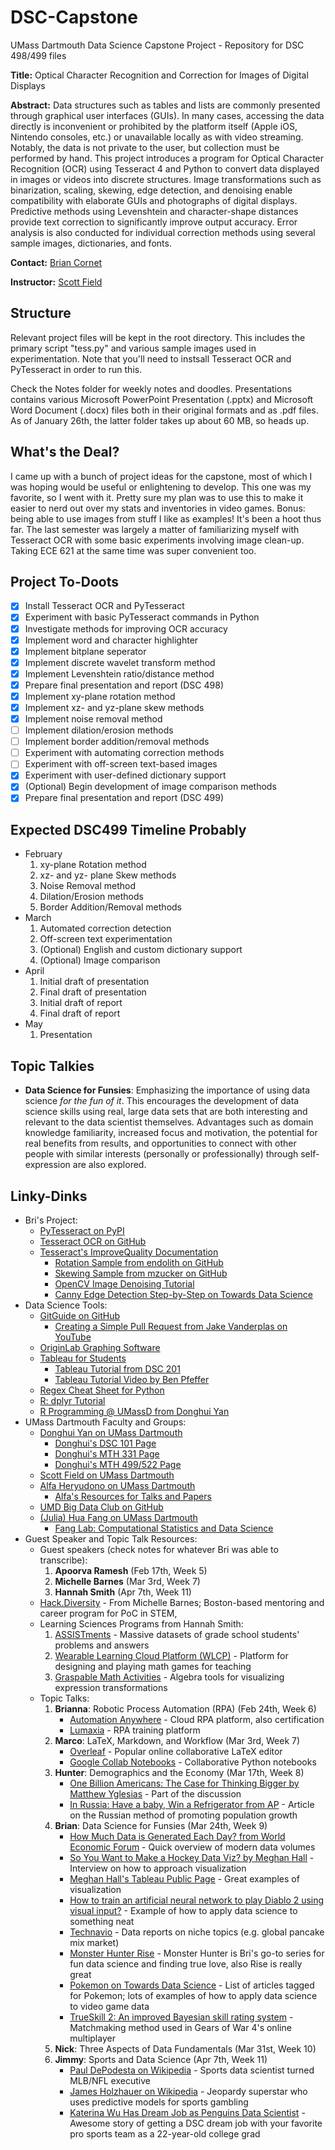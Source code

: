 # DSC-Capstone
UMass Dartmouth Data Science Capstone Project - Repository for DSC 498/499 files

**Title:** Optical Character Recognition and Correction for Images of Digital Displays

**Abstract:** Data structures such as tables and lists are commonly presented through graphical user interfaces (GUIs). In many cases, accessing the data directly is inconvenient or prohibited by the platform itself (Apple iOS, Nintendo consoles, etc.) or unavailable locally as with video streaming. Notably, the data is not private to the user, but collection must be performed by hand. This project introduces a program for Optical Character Recognition (OCR) using Tesseract 4 and Python to convert data displayed in images or videos into discrete structures. Image transformations such as binarization, scaling, skewing, edge detection, and denoising enable compatibility with elaborate GUIs and photographs of digital displays. Predictive methods using Levenshtein and character-shape distances provide text correction to significantly improve output accuracy. Error analysis is also conducted for individual correction methods using several sample images, dictionaries, and fonts.

**Contact:** [Brian Cornet](mailto:bcornet@umassd.edu?subject=[GitHub]%20I%20clicked%20a%20thing)

**Instructor:** [Scott Field](mailto:sfield@umassd.edu?subject=[GitHub]%20DSC499%20Capstone%20%2D%20Brian%20Cornet)

## Structure
Relevant project files will be kept in the root directory. This includes the primary script "tess.py" and various sample images used in experimentation. Note that you'll need to instsall Tesseract OCR and PyTesseract in order to run this.

Check the Notes folder for weekly notes and doodles. Presentations contains various Microsoft PowerPoint Presentation (.pptx) and Microsoft Word Document (.docx) files both in their original formats and as .pdf files. As of January 26th, the latter folder takes up about 60 MB, so heads up.

## What's the Deal?
I came up with a bunch of project ideas for the capstone, most of which I was hoping would be useful or enlightening to develop. This one was my favorite, so I went with it. Pretty sure my plan was to use this to make it easier to nerd out over my stats and inventories in video games. Bonus: being able to use images from stuff I like as examples! It's been a hoot thus far. The last semester was largely a matter of familiarizing myself with Tesseract OCR with some basic experiments involving image clean-up. Taking ECE 621 at the same time was super convenient too.

## Project To-Doots
- [x] Install Tesseract OCR and PyTesseract
- [x] Experiment with basic PyTesseract commands in Python
- [x] Investigate methods for improving OCR accuracy
- [x] Implement word and character highlighter
- [x] Implement bitplane seperator
- [x] Implement discrete wavelet transform method
- [x] Implement Levenshtein ratio/distance method
- [x] Prepare final presentation and report (DSC 498)
- [x] Implement xy-plane rotation method
- [x] Implement xz- and yz-plane skew methods
- [x] Implement noise removal method
- [ ] Implement dilation/erosion methods
- [ ] Implement border addition/removal methods
- [ ] Experiment with automating correction methods
- [ ] Experiment with off-screen text-based images
- [x] Experiment with user-defined dictionary support
- [x] \(Optional) Begin development of image comparison methods
- [x] Prepare final presentation and report (DSC 499)

## Expected DSC499 Timeline Probably
- February
  1. xy-plane Rotation method
  2. xz- and yz- plane Skew methods
  3. Noise Removal method
  4. Dilation/Erosion methods
  5. Border Addition/Removal methods
- March
  1. Automated correction detection
  2. Off-screen text experimentation
  3. \(Optional) English and custom dictionary support
  4. \(Optional) Image comparison
- April
  1. Initial draft of presentation
  2. Final draft of presentation
  3. Initial draft of report
  4. Final draft of report
- May
  1. Presentation

## Topic Talkies
* **Data Science for Funsies**: Emphasizing the importance of using data science *for the fun of it*. This encourages the development of data science skills using real, large data sets that are both interesting and relevant to the data scientist themselves. Advantages such as domain knowledge familiarity, increased focus and motivation, the potential for real benefits from results, and opportunities to connect with other people with similar interests (personally or professionally) through self-expression are also explored.

## Linky-Dinks
* Bri's Project:
  * [PyTesseract on PyPI](https://pypi.org/project/pytesseract/)
  * [Tesseract OCR on GitHub](https://github.com/tesseract-ocr/tesseract)
  * [Tesseract's ImproveQuality Documentation](https://github.com/tesseract-ocr/tessdoc/blob/master/ImproveQuality.md)
    * [Rotation Sample from endolith on GitHub](https://gist.github.com/endolith/334196bac1cac45a4893#file-rotation_spacing-py)
    * [Skewing Sample from mzucker on GitHub](https://github.com/mzucker/unproject_text)
    * [OpenCV Image Denoising Tutorial](https://opencv-python-tutroals.readthedocs.io/en/latest/py_tutorials/py_photo/py_non_local_means/py_non_local_means.html)
    * [Canny Edge Detection Step-by-Step on Towards Data Science](https://towardsdatascience.com/canny-edge-detection-step-by-step-in-python-computer-vision-b49c3a2d8123)
* Data Science Tools:
  * [GitGuide on GitHub](https://github.com/git-guides/)
    * [Creating a Simple Pull Request from Jake Vanderplas on YouTube](https://www.youtube.com/watch?v=rgbCcBNZcdQ)
  * [OriginLab Graphing Software](https://www.originlab.com/index.aspx)
  * [Tableau for Students](https://www.tableau.com/academic/students)
    * [Tableau Tutorial from DSC 201](http://www.cis.umassd.edu/~dkoop/dsc201-2018fa/assignment2.html)
    * [Tableau Tutorial Video by Ben Pfeffer](https://www.youtube.com/watch?v=2sp3HO3Jzfw)
  * [Regex Cheat Sheet for Python](https://www.dataquest.io/wp-content/uploads/2019/03/python-regular-expressions-cheat-sheet.pdf)
  * [R: dplyr Tutorial](https://genomicsclass.github.io/book/pages/dplyr_tutorial.html)
  * [R Programming @ UMassD from Donghui Yan](https://sites.google.com/site/rprogrammingumassd/home)
* UMass Dartmouth Faculty and Groups:
  * [Donghui Yan on UMass Dartmouth](http://www.math.umassd.edu/~dyan/)
    * [Donghui's DSC 101 Page](https://sites.google.com/site/umassddsc101/)
    * [Donghui's MTH 331 Page](https://sites.google.com/site/umassdmth331/)
    * [Donghui's MTH 499/522 Page](https://sites.google.com/site/umassdmth499/)
  * [Scott Field on UMass Dartmouth](http://www.math.umassd.edu/~sfield/)
  * [Alfa Heryudono on UMass Dartmouth](http://www.math.umassd.edu/~aheryudono/)
    * [Alfa's Resources for Talks and Papers](http://www.math.umassd.edu/~aheryudono/mth540f2018site/resources.html)
  * [UMD Big Data Club on GitHub](https://umdbigdataclub.github.io)
  * [(Julia) Hua Fang on UMass Dartmouth](https://www.umassd.edu/directory/hfang2/)
    * [Fang Lab: Computational Statistics and Data Science](https://www.umassmed.edu/fanglab/)
* Guest Speaker and Topic Talk Resources:
  * Guest speakers (check notes for whatever Bri was able to transcribe):
    1. **Apoorva Ramesh** (Feb 17th, Week 5)
    2. **Michelle Barnes** (Mar 3rd, Week 7)
    3. **Hannah Smith** (Apr 7th, Week 11)
  * [Hack.Diversity](https://www.hackdiversity.com/) - From Michelle Barnes; Boston-based mentoring and career program for PoC in STEM, 
  * Learning Sciences Programs from Hannah Smith:
    1. [ASSISTments](https://new.assistments.org/) - Massive datasets of grade school students' problems and answers
    2. [Wearable Learning Cloud Platform (WLCP)](http://wearablelearning.org/) - Platform for designing and playing math games for teaching
    3. [Graspable Math Activities](https://graspablemath.com/) - Algebra tools for visualizing expression transformations
  * Topic Talks:
    1. **Brianna**: Robotic Process Automation (RPA) (Feb 24th, Week 6)
       * [Automation Anywhere](https://www.automationanywhere.com/) - Cloud RPA platform, also certification
       * [Lumaxia](https://lumaxia.com/) - RPA training platform
    2. **Marco**: LaTeX, Markdown, and Workflow (Mar 3rd, Week 7)
       * [Overleaf](https://www.overleaf.com/) - Popular online collaborative LaTeX editor
       * [Google Collab Notebooks](https://colab.research.google.com/notebooks/io.ipynb) - Collaborative Python notebooks
    3. **Hunter**: Demographics and the Economy (Mar 17th, Week 8)
       * [One Billion Americans: The Case for Thinking Bigger by Matthew Yglesias](https://www.amazon.com/One-Billion-Americans-Thinking-Bigger-ebook/dp/B082ZR6827) - Part of the discussion
       * [In Russia: Have a baby, Win a Refrigerator from AP](https://www.heraldnet.com/news/in-russia-have-a-baby-win-a-refrigerator/) - Article on the Russian method of promoting population growth
    4. **Brian**: Data Science for Funsies (Mar 24th, Week 9)
       * [How Much Data is Generated Each Day? from World Economic Forum](https://www.weforum.org/agenda/2019/04/how-much-data-is-generated-each-day-cf4bddf29f/) - Quick overview of modern data volumes
       * [So You Want to Make a Hockey Data Viz? by Meghan Hall](https://medium.com/nightingale/so-you-want-to-make-a-hockey-data-viz-dda7b347f117) - Interview on how to approach visualization
       * [Meghan Hall's Tableau Public Page](https://public.tableau.com/profile/meghanhall#!/) - Great examples of visualization
       * [How to train an artificial neural network to play Diablo 2 using visual input?](https://stackoverflow.com/questions/6542274/how-to-train-an-artificial-neural-network-to-play-diablo-2-using-visual-input) - Example of how to apply data science to something neat
       * [Technavio](https://www.technavio.com/) - Data reports on niche topics (e.g. global pancake mix market)
       * [Monster Hunter Rise](https://www.monsterhunter.com/rise/us/) - Monster Hunter is Bri's go-to series for fun data science and finding true love, also Rise is really great
       * [Pokemon on Towards Data Science](https://towardsdatascience.com/tagged/pokemon) - List of articles tagged for Pokemon; lots of examples of how to apply data science to video game data
       * [TrueSkill 2: An improved Bayesian skill rating system](https://www.microsoft.com/en-us/research/uploads/prod/2018/03/trueskill2.pdf) - Matchmaking method used in Gears of War 4's online multiplayer
    5. **Nick**: Three Aspects of Data Fundamentals (Mar 31st, Week 10)
    6. **Jimmy**: Sports and Data Science (Apr 7th, Week 11)
       * [Paul DePodesta on Wikipedia](https://en.wikipedia.org/wiki/Paul_DePodesta) - Sports data scientist turned MLB/NFL executive
       * [James Holzhauer on Wikipedia](https://en.wikipedia.org/wiki/James_Holzhauer) - Jeopardy superstar who uses predictive models for sports gambling
       * [Katerina Wu Has Dream Job as Penguins Data Scientist](https://www.nhl.com/penguins/news/katerina-wu-has-dream-job-as-penguins-data-scientist/c-322941668) - Awesome story of getting a DSC dream job with your favorite pro sports team as a 22-year-old college grad
